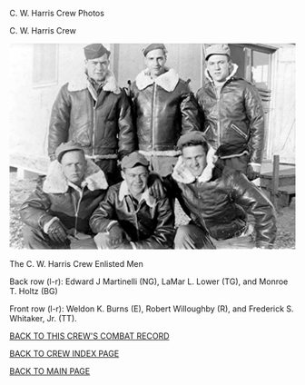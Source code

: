 
C. W. Harris Crew Photos






 




C. W. Harris Crew  
  

![](HarrisCW.jpg)  

The C. W. Harris Crew Enlisted Men  

Back row (l-r): Edward J Martinelli (NG), LaMar L. Lower (TG), and Monroe T. Holtz (BG)  

Front row (l-r): Weldon K. Burns (E), Robert Willoughby (R), and Frederick S. Whitaker, Jr. (TT).
  
  

[BACK TO THIS CREW'S COMBAT RECORD](../crews/HarrisCW.md)  

[BACK TO CREW INDEX PAGE](../000crews.md)  

[BACK TO MAIN PAGE](../index.md)


